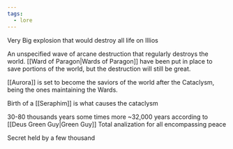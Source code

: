 ```yaml
---
tags:
  - lore
---
```

Very Big explosion that would destroy all life on Illios 

An unspecified wave of arcane destruction that regularly destroys the world.
[[Ward of Paragon|Wards of Paragon]] have been put in place to save portions of the world, but the destruction will still be great.

[[Aurora]] is set to become the saviors of the world after the Cataclysm, being the ones maintaining the Wards.

Birth of a [[Seraphim]] is what causes the cataclysm

30-80 thousands years some times more
~32,000 years according to [[Deus Green Guy|Green Guy]]
Total analization for all encompassing peace

Secret held by a few thousand